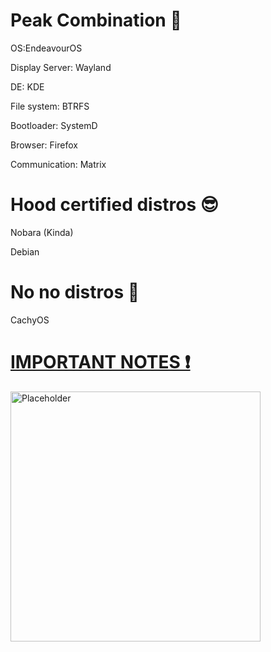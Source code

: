 # Peak Combination 👑

OS:EndeavourOS

Display Server: Wayland

DE: KDE

File system: BTRFS

Bootloader: SystemD

Browser: Firefox

Communication: Matrix

# Hood certified distros 😎

Nobara (Kinda)

Debian

# No no distros 💩
CachyOS

# [IMPORTANT NOTES ❗](https://github.com/Twig6943/dotfiles/tree/main/Notes)

<img src="https://avatars.githubusercontent.com/u/119701717" alt="Placeholder" width="400"/>
